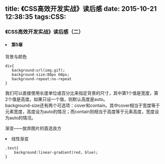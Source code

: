 title: 《CSS高效开发实战》读后感
date: 2015-10-21 12:38:35
tags:CSS:
---

###  《CSS高效开发实战》读后感（二）
#### <li>第5章
背景与颜色</br>
 
 ```
 div{
 	background:url(img.gif);
 	background-size:80px 60px;
 	background-repeat:no-repeat
 }
 ```
我们可以直接使用长度单位或百分比来指定背景的尺寸，其中第1个值是宽度，第2个值是高度。如果只设一个值，则默认高度是auto。</br>
background-size还有两个可选项：cover和contain。其中cover相当于宽度等于元素宽度，高度设为auto的情况；而contain则相当于高度等于元素高度，宽度设为auto的情况。

渐变——放弃图片的首选良方</br>
<li>线性渐变

```
.test{
	background:linear-gradient(red, blue);
}
```